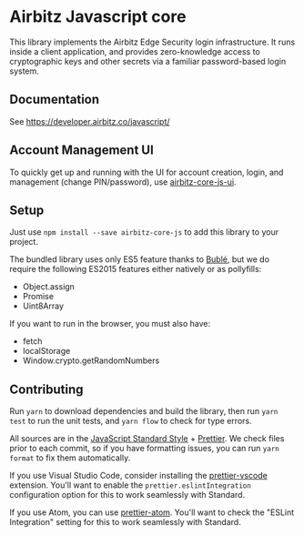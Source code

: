 # Airbitz Javascript core

This library implements the Airbitz Edge Security login infrastructure.
It runs inside a client application, and provides zero-knowledge access to
cryptographic keys and other secrets via a familiar password-based login
system.

## Documentation

See https://developer.airbitz.co/javascript/

## Account Management UI

To quickly get up and running with the UI for account creation, login, and
management (change PIN/password), use [airbitz-core-js-ui](https://github.com/Airbitz/airbitz-core-js-ui/).

## Setup

Just use `npm install --save airbitz-core-js` to add this library to your project.

The bundled library uses only ES5 feature thanks to [Bublé](https://buble.surge.sh),
but we do require the following ES2015 features either natively or as pollyfills:

* Object.assign
* Promise
* Uint8Array

If you want to run in the browser, you must also have:

* fetch
* localStorage
* Window.crypto.getRandomNumbers

## Contributing

Run `yarn` to download dependencies and build the library, then run `yarn test` to run the unit tests, and `yarn flow` to check for type errors.

All sources are in the [JavaScript Standard Style](http://standardjs.com/) + [Prettier](https://prettier.io/). We check files prior to each commit, so if you have formatting issues, you can run `yarn format` to fix them automatically.

If you use Visual Studio Code, consider installing the [prettier-vscode](https://marketplace.visualstudio.com/items?itemName=esbenp.prettier-vscode) extension. You'll want to enable the `prettier.eslintIntegration` configuration option for this to work seamlessly with Standard.

If you use Atom, you can use [prettier-atom](https://atom.io/packages/prettier-atom). You'll want to check the "ESLint Integration" setting for this to work seamlessly with Standard.

